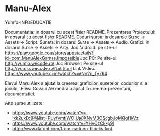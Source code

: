 # Manu-Alex
Yumfo-INFOEDUCATIE

Documentatia: in dosarul cu acest fisier README.
Prezentarea Proiectului: in dosarul cu acest fisier README.
Coduri sursa: in dosarele  Surse -> Assets -> Script.
Sunete: in dosarul Surse -> Assets -> Audio.
Grafici: in dosarul Surse -> Assets -> Arty.
Joc Android: pe site-ul https://play.google.com/store/apps/details?id=com.ManuAlexGames.Impossible
Joc PC: Pe site-ul http://yumfo.wecode.ro/
Joc Browser: Pe site-ul http://yumfo.wecode.ro/Net.html
Link Video: https://www.youtube.com/watch?v=ANn2n_Ty764

Elevul Manu Alex a ajutat la creerea: graficilor, sunetelor, codurilor si a jocului.
Eleva Covaci Alexandra a ajutat la creerea: prezentarii, documentatiei.

Alte surse utilizate:
- https://www.youtube.com/watch?v=-ixk2uxEc94&list=PLiyfvmtjWC_Up8XNvM3OSqgbJoMQgHkVz 
- https://www.youtube.com/watch?v=YHyCzCkkp9I 
- http://www.dafont.com/from-cartoon-blocks.font
